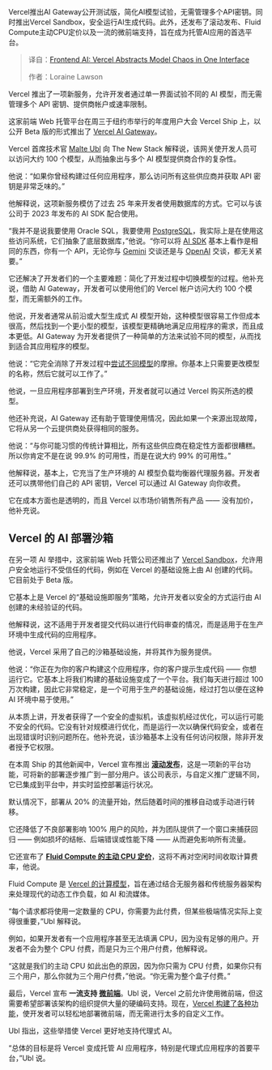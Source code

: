 
<!--
title: 前端AI：Vercel统一界面，抽象模型混乱
cover: https://cdn.thenewstack.io/media/2025/06/71b8feae-vercel-ship-2025.jpg
summary: Vercel推出AI Gateway公开测试版，简化AI模型试验，无需管理多个API密钥。同时推出Vercel Sandbox，安全运行AI生成代码。此外，还发布了滚动发布、Fluid Compute主动CPU定价以及一流的微前端支持，旨在成为托管AI应用的首选平台。
-->

Vercel推出AI Gateway公开测试版，简化AI模型试验，无需管理多个API密钥。同时推出Vercel Sandbox，安全运行AI生成代码。此外，还发布了滚动发布、Fluid Compute主动CPU定价以及一流的微前端支持，旨在成为托管AI应用的首选平台。

> 译自：[Frontend AI: Vercel Abstracts Model Chaos in One Interface](https://thenewstack.io/frontend-ai-vercel-abstracts-model-chaos-in-one-interface/)
> 
> 作者：Loraine Lawson

Vercel 推出了一项新服务，允许开发者通过单一界面试验不同的 AI 模型，而无需管理多个 API 密钥、提供商帐户或速率限制。

这家前端 Web 托管平台在周三于纽约市举行的年度用户大会 Vercel Ship 上，以公开 Beta 版的形式推出了 [Vercel AI Gateway](https://vercel.com/blog/ai-gateway)。

Vercel 首席技术官 [Malte Ubl](https://www.linkedin.com/in/malteubl/) 向 The New Stack 解释说，该网关使开发人员可以访问大约 100 个模型，从而抽象出与多个 AI 模型提供商合作的复杂性。

他说：“如果你曾经构建过任何应用程序，那么访问所有这些供应商并获取 API 密钥是非常乏味的。”

他解释说，这项新服务模仿了过去 25 年来开发者使用数据库的方式。它可以与该公司于 2023 年发布的 AI SDK 配合使用。

“我并不是说我要使用 Oracle SQL，我要使用 [PostgreSQL](https://thenewstack.io/postgresql-18-delivers-significant-performance-gains-for-oltp-and-analytics/)，我实际上是在使用这些访问系统，它们抽象了底层数据库，”他说。“你可以将 [AI SDK](https://thenewstack.io/vercels-next-big-thing-ai-sdk-and-accelerator-for-devs/) 基本上看作是相同的东西，你有一个 API，无论你与 [Gemini](https://thenewstack.io/gemini-cli-googles-challenge-to-ai-terminal-apps-like-warp/) 交谈还是与 [OpenAI](https://thenewstack.io/openais-sam-altman-ai-is-now-ready-for-the-enterprise/) 交谈，都无关紧要。”

它还解决了开发者们的一个主要难题：简化了开发过程中切换模型的过程。他补充说，借助 AI Gateway，开发者可以使用他们的 Vercel 帐户访问大约 100 个模型，而无需额外的工作。

他说，开发者通常从前沿或大型生成式 AI 模型开始，这种模型很容易工作但成本很高，然后找到一个更小型的模型，该模型更精确地满足应用程序的需求，而且成本更低。AI Gateway 为开发者提供了一种简单的方法来试验不同的模型，从而找到适合其应用程序的模型。

他说：“它完全消除了开发过程中[尝试不同模型](https://thenewstack.io/should-you-try-small-language-models-for-ai-app-development/)的摩擦。你基本上只需要更改模型的名称，然后它就可以工作了。”

他说，一旦应用程序部署到生产环境，开发者就可以通过 Vercel 购买所选的模型。

他还补充说，AI Gateway 还有助于管理使用情况，因此如果一个来源出现故障，它将从另一个云提供商处获得相同的服务。

他说：“与你可能习惯的传统计算相比，所有这些供应商在稳定性方面都很糟糕。所以你肯定不是在说 99.9% 的可用性，而是在说大约 99% 的可用性。”

他解释说，基本上，它充当了生产环境的 AI 模型负载均衡器代理服务器。开发者还可以携带他们自己的 API 密钥，Vercel 可以通过 AI Gateway 向你收费。

它在成本方面也是透明的，而且 Vercel 以市场价销售所有产品 —— 没有加价，他补充说。

## Vercel 的 AI 部署沙箱

在另一项 AI 举措中，这家前端 Web 托管公司还推出了 [Vercel Sandbox](https://vercel.com/docs/vercel-sandbox)，允许用户安全地运行不受信任的代码，例如在 Vercel 的基础设施上由 AI 创建的代码。它目前处于 Beta 版。

它基本上是 Vercel 的“基础设施即服务”策略，允许开发者以安全的方式运行由 AI 创建的未经验证的代码。

他解释说，这不适用于开发者提交代码以进行代码审查的情况，而是适用于在生产环境中生成代码的应用程序。

他说，Vercel 采用了自己的沙箱基础设施，并将其作为服务提供。

他说：“你正在为你的客户构建这个应用程序，你的客户提示生成代码 —— 你想运行它。它基本上将我们构建的基础设施变成了一个平台。我们每天进行超过 100 万次构建，因此它非常稳定，是一个可用于生产的基础设施，经过打包以便在这种 AI 环境中易于使用。”

从本质上讲，开发者获得了一个安全的虚拟机，该虚拟机经过优化，可以运行可能不安全的代码。它没有针对规模进行优化，而是运行一次以确保代码安全，或者在出现错误时识别问题所在。他补充说，该沙箱基本上没有任何访问权限，除非开发者授予它权限。

在本周 Ship 的其他新闻中，Vercel 宣布推出 [**滚动发布**](https://vercel.com/changelog/rolling-releases-are-now-generally-available)，这是一项新的平台功能，可将新的部署逐步推广到一部分用户。该公司表示，与自定义推广逻辑不同，它已集成到平台中，并实时监控部署运行状况。

默认情况下，部署从 20% 的流量开始，然后随着时间的推移自动或手动进行转移。

它还降低了不良部署影响 100% 用户的风险，并为团队提供了一个窗口来捕获回归 —— 例如损坏的结帐、后端错误或性能下降 —— 从而避免影响所有流量。

它还宣布了 **[Fluid Compute 的主动 CPU 定价](https://vercel.com/blog/introducing-active-cpu-pricing-for-fluid-compute)**，这将不再对空闲时间收取计算费率，他说。

Fluid Compute 是 [Vercel 的计算模型](https://thenewstack.io/vercel-rolls-out-more-cost-effective-infrastructure-model/)，旨在通过结合无服务器和传统服务器架构来处理现代的动态工作负载，如 AI 和流媒体。

“每个请求都将使用一定数量的 CPU，你需要为此付费，但某些极端情况实际上变得很重要，”Ubl 解释说。

例如，如果开发者有一个应用程序甚至无法填满 CPU，因为没有足够的用户。开发者不会为整个 CPU 付费，而是只为三个用户付费，他解释说。

“这就是我们的主动 CPU 如此出色的原因，因为你只需为 CPU 付费，如果你只有三个用户，那么你就为三个用户付费，”他说。“你无需为整个盒子付费。”

最后，Vercel 宣布 **一流支持 [微前端](https://thenewstack.io/4-lessons-learned-from-building-microfrontends/)**。Ubl 说，Vercel 之前允许使用微前端，但这需要希望部署该架构的组织提供大量的硬编码支持。现在，[Vercel 构建了各种功能](https://vercel.com/docs/microfrontends)，使开发者可以轻松地部署微前端，而无需进行太多的自定义工作。

Ubl 指出，这些举措使 Vercel 更好地支持代理式 AI。

“总体的目标是将 Vercel 变成托管 AI 应用程序，特别是代理式应用程序的首要平台，”Ubl 说。